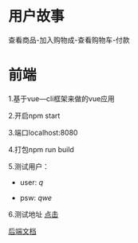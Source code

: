 # 用户故事

查看商品-加入购物成-查看购物车-付款

# 前端
1.基于vue—cli框架来做的vue应用

2.开启npm start

3.端口localhost:8080

4.打包npm run build

5.测试用户：

  - user: *q*

  - psw: *qwe*

6.测试地址
[点击](http://111.230.196.167)


[后端文档](./server/README.MD)




